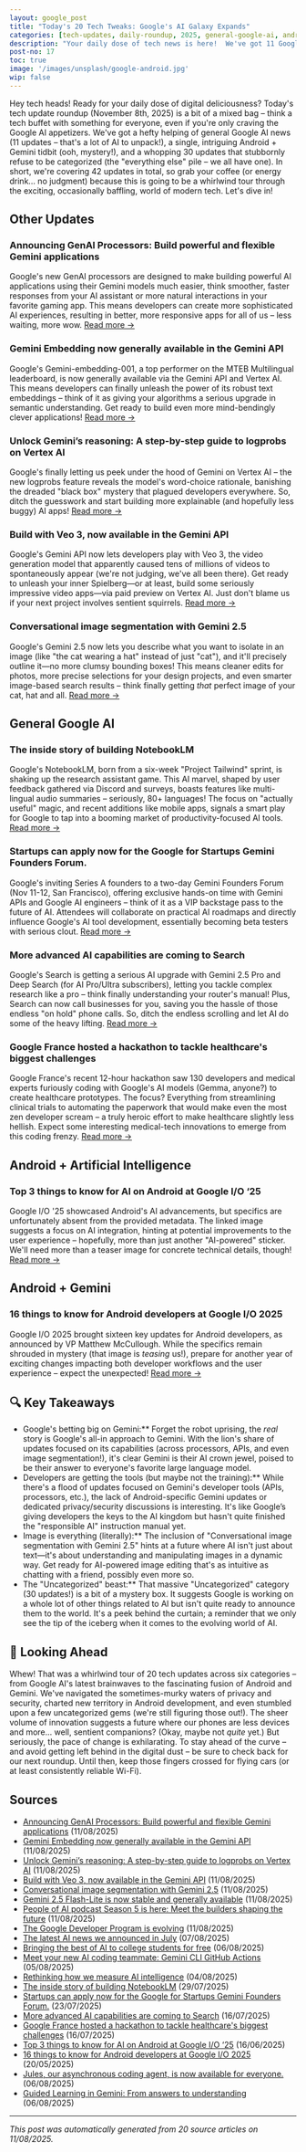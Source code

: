 ```yaml
---
layout: google_post
title: "Today's 20 Tech Tweaks: Google's AI Galaxy Expands"
categories: [tech-updates, daily-roundup, 2025, general-google-ai, android-+-artificial-intelligence, android-+-gemini, privacy-&-security, android-development, uncategorized, google]
description: "Your daily dose of tech news is here!  We've got 11 Google AI advancements, a Gemini Android update, and a whopping 30 more uncategorized surprises.  Dive into today's 41 updates—it's a wild ride!"
post-no: 17
toc: true
image: '/images/unsplash/google-android.jpg'
wip: false
---
```


Hey tech heads!  Ready for your daily dose of digital deliciousness?  Today's tech update roundup (November 8th, 2025) is a bit of a mixed bag – think a tech buffet with something for everyone, even if you're only craving the Google AI appetizers.  We've got a hefty helping of general Google AI news (11 updates –  that's a lot of AI to unpack!),  a single, intriguing Android + Gemini tidbit (ooh, mystery!), and a whopping 30 updates that stubbornly refuse to be categorized (the "everything else" pile – we all have one).  In short, we're covering 42 updates in total, so grab your coffee (or energy drink… no judgment) because this is going to be a whirlwind tour through the exciting, occasionally baffling, world of modern tech. Let's dive in!

## Other Updates

### Announcing GenAI Processors: Build powerful and flexible Gemini applications

Google's new GenAI processors are designed to make building powerful AI applications using their Gemini models much easier,  think smoother, faster responses from your AI assistant or more natural interactions in your favorite gaming app.  This means developers can create more sophisticated AI experiences, resulting in better, more responsive apps for all of us –  less waiting, more wow. [Read more →](https://developers.googleblog.com/en/genai-processors/)

### Gemini Embedding now generally available in the Gemini API

Google's Gemini-embedding-001, a top performer on the MTEB Multilingual leaderboard,  is now generally available via the Gemini API and Vertex AI.  This means developers can finally unleash the power of its robust text embeddings –  think of it as giving your algorithms a serious upgrade in semantic understanding. Get ready to build even more mind-bendingly clever applications! [Read more →](https://developers.googleblog.com/en/gemini-embedding-available-gemini-api/)

### Unlock Gemini’s reasoning: A step-by-step guide to logprobs on Vertex AI

Google's finally letting us peek under the hood of Gemini on Vertex AI –  the new logprobs feature reveals the model's word-choice rationale,  banishing the dreaded "black box" mystery that plagued developers everywhere.  So, ditch the guesswork and start building more explainable (and hopefully less buggy) AI apps! [Read more →](https://developers.googleblog.com/en/unlock-gemini-reasoning-with-logprobs-on-vertex-ai/)

### Build with Veo 3, now available in the Gemini API

Google's Gemini API now lets developers play with Veo 3, the video generation model that apparently caused tens of millions of videos to spontaneously appear (we're not judging, we've all been there).  Get ready to unleash your inner Spielberg—or at least, build some seriously impressive video apps—via paid preview on Vertex AI.  Just don't blame us if your next project involves sentient squirrels. [Read more →](https://developers.googleblog.com/en/veo-3-now-available-gemini-api/)

### Conversational image segmentation with Gemini 2.5

Google's Gemini 2.5 now lets you describe what you want to isolate in an image (like "the cat wearing a hat" instead of just "cat"), and it'll precisely outline it—no more clumsy bounding boxes! This means cleaner edits for photos, more precise selections for your design projects, and even smarter image-based search results – think finally getting *that* perfect image of your cat, hat and all. [Read more →](https://developers.googleblog.com/en/conversational-image-segmentation-gemini-2-5/)

## General Google AI

### The inside story of building NotebookLM

Google's NotebookLM, born from a six-week "Project Tailwind" sprint, is shaking up the research assistant game.  This AI marvel, shaped by user feedback gathered via Discord and surveys, boasts features like multi-lingual audio summaries – seriously, 80+ languages!  The focus on "actually useful" magic, and recent additions like mobile apps, signals a smart play for Google to tap into a booming market of productivity-focused AI tools. [Read more →](https://blog.google/technology/ai/developing-notebooklm/)

### Startups can apply now for the Google for Startups Gemini Founders Forum.

Google's inviting Series A founders to a  two-day Gemini Founders Forum (Nov 11-12, San Francisco), offering exclusive hands-on time with Gemini APIs and Google AI engineers –  think of it as a VIP backstage pass to the future of AI.  Attendees will collaborate on practical AI roadmaps and directly influence Google's AI tool development, essentially becoming beta testers with serious clout. [Read more →](https://blog.google/outreach-initiatives/entrepreneurs/apply-google-for-startups-gemini-founders-fund/)

### More advanced AI capabilities are coming to Search

Google's Search is getting a serious AI upgrade with Gemini 2.5 Pro and Deep Search (for AI Pro/Ultra subscribers), letting you tackle complex research like a pro – think finally understanding your router's manual!  Plus, Search can now call businesses for you, saving you the hassle of those endless "on hold" phone calls.  So, ditch the endless scrolling and let AI do some of the heavy lifting. [Read more →](https://blog.google/products/search/deep-search-business-calling-google-search/)

### Google France hosted a hackathon to tackle healthcare's biggest challenges

Google France's recent 12-hour hackathon saw 130 developers and medical experts furiously coding with Google's AI models (Gemma, anyone?) to create healthcare prototypes.  The focus?  Everything from streamlining clinical trials to automating the paperwork that would make even the most zen developer scream –  a truly heroic effort to make healthcare slightly less hellish.  Expect some interesting medical-tech innovations to emerge from this coding frenzy. [Read more →](https://blog.google/technology/health/google-france-ai-healthcare-hackathon/)

## Android + Artificial Intelligence

### Top 3 things to know for AI on Android at Google I/O ‘25

Google I/O '25 showcased Android's AI advancements,  but specifics are unfortunately absent from the provided metadata.  The linked image suggests a focus on AI integration, hinting at potential improvements to the user experience – hopefully, more than just another "AI-powered" sticker.  We'll need more than a teaser image for concrete technical details, though! [Read more →](https://android-developers.googleblog.com/2025/06/top-3-updates-for-ai-on-android-google-io.html)

## Android + Gemini

### 16 things to know for Android developers at Google I/O 2025

Google I/O 2025 brought sixteen key updates for Android developers, as announced by VP Matthew McCullough.  While the specifics remain shrouded in mystery (that image is *teasing* us!),  prepare for another year of exciting changes impacting both developer workflows and the user experience – expect the unexpected! [Read more →](https://android-developers.googleblog.com/2025/05/16-things-to-know-for-android-developers-google-io-2025.html)

## 🔍 Key Takeaways

- Google's betting big on Gemini:**  Forget the robot uprising, the *real* story is Google's all-in approach to Gemini.  With the lion's share of updates focused on its capabilities (across processors, APIs, and even image segmentation!), it's clear Gemini is their AI crown jewel, poised to be their answer to everyone's favorite large language model.
- Developers are getting the tools (but maybe not the training):**  While there's a flood of updates focused on Gemini's developer tools (APIs, processors, etc.), the lack of Android-specific Gemini updates or dedicated privacy/security discussions is interesting.  It's like Google’s giving developers the keys to the AI kingdom but hasn't quite finished the "responsible AI" instruction manual yet.
- Image is everything (literally):**  The inclusion of "Conversational image segmentation with Gemini 2.5" hints at a future where AI isn't just about text—it's about understanding and manipulating images in a dynamic way. Get ready for AI-powered image editing that's as intuitive as chatting with a friend, possibly even more so.
- The "Uncategorized" beast:** That massive "Uncategorized" category (30 updates!) is a bit of a mystery box. It suggests Google is working on a whole lot of other things related to AI but isn't quite ready to announce them to the world. It's a peek behind the curtain;  a reminder that we only see the tip of the iceberg when it comes to the evolving world of AI.

## 🚀 Looking Ahead

Whew! That was a whirlwind tour of 20 tech updates across six categories – from Google AI's latest brainwaves to the fascinating fusion of Android and Gemini.  We've navigated the sometimes-murky waters of privacy and security, charted new territory in Android development, and even stumbled upon a few uncategorized gems (we're still figuring those out!).  The sheer volume of innovation suggests a future where our phones are less devices and more… well, sentient companions? (Okay, maybe not *quite* yet.)  But seriously, the pace of change is exhilarating. To stay ahead of the curve – and avoid getting left behind in the digital dust – be sure to check back for our next roundup.  Until then, keep those fingers crossed for flying cars (or at least consistently reliable Wi-Fi).

## Sources

- [Announcing GenAI Processors: Build powerful and flexible Gemini applications](https://developers.googleblog.com/en/genai-processors/) (11/08/2025)
- [Gemini Embedding now generally available in the Gemini API](https://developers.googleblog.com/en/gemini-embedding-available-gemini-api/) (11/08/2025)
- [Unlock Gemini’s reasoning: A step-by-step guide to logprobs on Vertex AI](https://developers.googleblog.com/en/unlock-gemini-reasoning-with-logprobs-on-vertex-ai/) (11/08/2025)
- [Build with Veo 3, now available in the Gemini API](https://developers.googleblog.com/en/veo-3-now-available-gemini-api/) (11/08/2025)
- [Conversational image segmentation with Gemini 2.5](https://developers.googleblog.com/en/conversational-image-segmentation-gemini-2-5/) (11/08/2025)
- [Gemini 2.5 Flash-Lite is now stable and generally available](https://developers.googleblog.com/en/gemini-25-flash-lite-is-now-stable-and-generally-available/) (11/08/2025)
- [People of AI podcast Season 5 is here: Meet the builders shaping the future](https://developers.googleblog.com/en/people-of-ai-podcast-season-5/) (11/08/2025)
- [The Google Developer Program is evolving](https://developers.googleblog.com/en/google-developer-program-join-connect-code/) (11/08/2025)
- [The latest AI news we announced in July](https://blog.google/technology/ai/google-ai-updates-july-2025/) (07/08/2025)
- [Bringing the best of AI to college students for free](https://blog.google/products/gemini/google-ai-pro-students-learning/) (06/08/2025)
- [Meet your new AI coding teammate: Gemini CLI GitHub Actions](https://blog.google/technology/developers/introducing-gemini-cli-github-actions/) (05/08/2025)
- [Rethinking how we measure AI intelligence](https://blog.google/technology/ai/kaggle-game-arena/) (04/08/2025)
- [The inside story of building NotebookLM](https://blog.google/technology/ai/developing-notebooklm/) (29/07/2025)
- [Startups can apply now for the Google for Startups Gemini Founders Forum.](https://blog.google/outreach-initiatives/entrepreneurs/apply-google-for-startups-gemini-founders-fund/) (23/07/2025)
- [More advanced AI capabilities are coming to Search](https://blog.google/products/search/deep-search-business-calling-google-search/) (16/07/2025)
- [Google France hosted a hackathon to tackle healthcare's biggest challenges](https://blog.google/technology/health/google-france-ai-healthcare-hackathon/) (16/07/2025)
- [Top 3 things to know for AI on Android at Google I/O ‘25](https://android-developers.googleblog.com/2025/06/top-3-updates-for-ai-on-android-google-io.html) (16/06/2025)
- [16 things to know for Android developers at Google I/O 2025](https://android-developers.googleblog.com/2025/05/16-things-to-know-for-android-developers-google-io-2025.html) (20/05/2025)
- [Jules, our asynchronous coding agent, is now available for everyone.](https://blog.google/technology/google-labs/jules-now-available/) (06/08/2025)
- [Guided Learning in Gemini: From answers to understanding](https://blog.google/outreach-initiatives/education/guided-learning/) (06/08/2025)

---
*This post was automatically generated from 20 source articles on 11/08/2025.*

